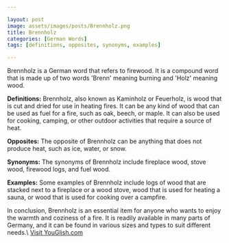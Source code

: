 ```yaml
---

layout: post
image: assets/images/posts/Brennholz.png
title: Brennholz
categories: [German Words]
tags: [definitions, opposites, synonyms, examples]

---
```


Brennholz is a German word that refers to firewood. It is a compound word that is made up of two words 'Brenn' meaning burning and 'Holz' meaning wood.

**Definitions:** Brennholz, also known as Kaminholz or Feuerholz, is wood that is cut and dried for use in heating fires. It can be any kind of wood that can be used as fuel for a fire, such as oak, beech, or maple. It can also be used for cooking, camping, or other outdoor activities that require a source of heat.

**Opposites:** The opposite of Brennholz can be anything that does not produce heat, such as ice, water, or snow.

**Synonyms:** The synonyms of Brennholz include fireplace wood, stove wood, firewood logs, and fuel wood.

**Examples:** Some examples of Brennholz include logs of wood that are stacked next to a fireplace or a wood stove, wood that is used for heating a sauna, or wood that is used for cooking over a campfire.

In conclusion, Brennholz is an essential item for anyone who wants to enjoy the warmth and coziness of a fire. It is readily available in many parts of Germany, and it can be found in various sizes and types to suit different needs.\ <a id="yg-widget-0" class="youglish-widget" data-query="Brennholz" data-lang="german" data-components="8412" data-auto-start="0" data-bkg-color="theme_light" data-title="How%20to%20pronounce%20Brennholz%20in%20German"  rel="nofollow" href="https://youglish.com">Visit YouGlish.com</a><script async src="https://youglish.com/public/emb/widget.js" charset="utf-8"></script>